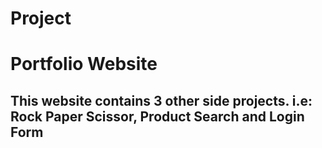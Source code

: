 # Project
<h1>Portfolio Website</h1> 
<h2>This website contains 3 other side projects. i.e: Rock Paper Scissor, Product Search and Login Form</h2>
